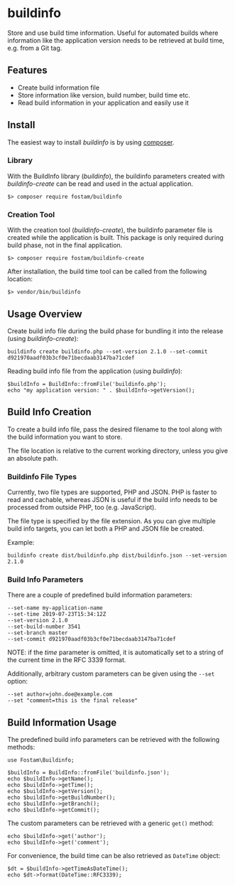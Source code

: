 # buildinfo

Store and use build time information. Useful for automated builds where information like
the application version needs to be retrieved at build time, e.g. from a Git tag.

## Features
- Create build information file
- Store information like version, build number, build time etc.
- Read build information in your application and easily use it

## Install
The easiest way to install *buildinfo* is by using [composer](https://getcomposer.org/).



### Library
With the BuildInfo library (*buildinfo*), the buildinfo parameters created with *buildinfo-create*
can be read and used in the actual application.

```
$> composer require fostam/buildinfo
```

### Creation Tool
With the creation tool (*buildinfo-create*), the buildinfo parameter file is created
while the application is built. This package is only required during build phase,
not in the final application.

```
$> composer require fostam/buildinfo-create
```

After installation, the build time tool can be called from the following location:
```
$> vendor/bin/buildinfo
```

## Usage Overview
Create build info file during the build phase for bundling it into the release (using *buildinfo-create*):
```
buildinfo create buildinfo.php --set-version 2.1.0 --set-commit d921970aadf03b3cf0e71becdaab3147ba71cdef
```

Reading build info file from the application (using *buildinfo*):
```
$buildInfo = BuildInfo::fromFile('buildinfo.php');
echo "my application version: " . $buildInfo->getVersion();
```


## Build Info Creation
To create a build info file, pass the desired filename to the tool along with the
build information you want to store.

The file location is relative to the current working directory, unless you give
an absolute path.

### Buildinfo File Types
Currently, two file types are supported, PHP and JSON. PHP is faster to read and cachable,
whereas JSON is useful if the build info needs to be processed from outside PHP, too
(e.g. JavaScript).

The file type is specified by the file extension. As you can give multiple build
info targets, you can let both a PHP and JSON file be created.

Example:
```
buildinfo create dist/buildinfo.php dist/buildinfo.json --set-version 2.1.0
```

### Build Info Parameters
There are a couple of predefined build information parameters:
```
--set-name my-application-name
--set-time 2019-07-23T15:34:12Z
--set-version 2.1.0
--set-build-number 3541
--set-branch master
--set-commit d921970aadf03b3cf0e71becdaab3147ba71cdef
```

NOTE: if the *time* parameter is omitted, it is automatically set to a string 
of the current time in the RFC 3339 format.

Additionally, arbitrary custom parameters can be given using the `--set` option:
```
--set author=john.doe@example.com
--set "comment=this is the final release"
```

## Build Information Usage
The predefined build info parameters can be retrieved with the following methods:
```
use Fostam\Buildinfo;

$buildInfo = BuildInfo::fromFile('buildinfo.json');
echo $buildInfo->getName();
echo $buildInfo->getTime();
echo $buildInfo->getVersion();
echo $buildInfo->getBuildNumber();
echo $buildInfo->getBranch();
echo $buildInfo->getCommit();
```

The custom parameters can be retrieved with a generic `get()` method:
```
echo $buildInfo->get('author');
echo $buildInfo->get('comment');
```

For convenience, the build time can be also retrieved as `DateTime` object:
```
$dt = $buildInfo->getTimeAsDateTime();
echo $dt->format(DateTime::RFC3339);
```
